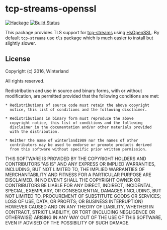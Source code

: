 tcp-streams-openssl
===================

[![Hackage](https://img.shields.io/hackage/v/tcp-streams-openssl.svg?style=flat)](http://hackage.haskell.org/package/tcp-streams-openssl)
[![Build Status](https://travis-ci.org/winterland1989/tcp-streams-openssl.svg)](https://travis-ci.org/winterland1989/tcp-streams-openssl)

This package provides TLS support for [tcp-streams](http://hackage.haskell.org/package/tcp-streams) using [HsOpenSSL](http://hackage.haskell.org/package/HsOpenSSL). By default `tcp-streams` use `tls` package which is much easier to install but slightly slower.

License
-------

Copyright (c) 2016, Winterland

All rights reserved.

Redistribution and use in source and binary forms, with or without
modification, are permitted provided that the following conditions are met:

    * Redistributions of source code must retain the above copyright
      notice, this list of conditions and the following disclaimer.

    * Redistributions in binary form must reproduce the above
      copyright notice, this list of conditions and the following
      disclaimer in the documentation and/or other materials provided
      with the distribution.

    * Neither the name of winterland1989 nor the names of other
      contributors may be used to endorse or promote products derived
      from this software without specific prior written permission.

THIS SOFTWARE IS PROVIDED BY THE COPYRIGHT HOLDERS AND CONTRIBUTORS
"AS IS" AND ANY EXPRESS OR IMPLIED WARRANTIES, INCLUDING, BUT NOT
LIMITED TO, THE IMPLIED WARRANTIES OF MERCHANTABILITY AND FITNESS FOR
A PARTICULAR PURPOSE ARE DISCLAIMED. IN NO EVENT SHALL THE COPYRIGHT
OWNER OR CONTRIBUTORS BE LIABLE FOR ANY DIRECT, INDIRECT, INCIDENTAL,
SPECIAL, EXEMPLARY, OR CONSEQUENTIAL DAMAGES (INCLUDING, BUT NOT
LIMITED TO, PROCUREMENT OF SUBSTITUTE GOODS OR SERVICES; LOSS OF USE,
DATA, OR PROFITS; OR BUSINESS INTERRUPTION) HOWEVER CAUSED AND ON ANY
THEORY OF LIABILITY, WHETHER IN CONTRACT, STRICT LIABILITY, OR TORT
(INCLUDING NEGLIGENCE OR OTHERWISE) ARISING IN ANY WAY OUT OF THE USE
OF THIS SOFTWARE, EVEN IF ADVISED OF THE POSSIBILITY OF SUCH DAMAGE.
